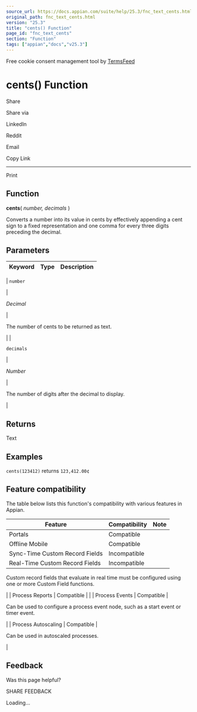 ```yaml
---
source_url: https://docs.appian.com/suite/help/25.3/fnc_text_cents.html
original_path: fnc_text_cents.html
version: "25.3"
title: "cents() Function"
page_id: "fnc_text_cents"
section: "Function"
tags: ["appian","docs","v25.3"]
---
```



Free cookie consent management tool by [TermsFeed](https://www.termsfeed.com/)

# cents() Function

Share

Share via

LinkedIn

Reddit

Email

Copy Link

* * *

Print

## Function

**cents**( _number, decimals_ )

Converts a number into its value in cents by effectively appending a cent sign to a fixed representation and one comma for every three digits preceding the decimal.

## Parameters

| Keyword | Type | Description |
| --- | --- | --- |
|
`number`

 |

_Decimal_

 |

The number of cents to be returned as text.

 |
|

`decimals`

 |

_Number_

 |

The number of digits after the decimal to display.

 |

## Returns

Text

## Examples

`cents(123412)` returns `123,412.00¢`

## Feature compatibility

The table below lists this function's compatibility with various features in Appian.

| Feature | Compatibility | Note |
| --- | --- | --- |
| Portals | Compatible |  |
| Offline Mobile | Compatible |  |
| Sync-Time Custom Record Fields | Incompatible |  |
| Real-Time Custom Record Fields | Incompatible |
Custom record fields that evaluate in real time must be configured using one or more Custom Field functions.

 |
| Process Reports | Compatible |  |
| Process Events | Compatible |

Can be used to configure a process event node, such as a start event or timer event.

 |
| Process Autoscaling | Compatible |

Can be used in autoscaled processes.

 |

## Feedback

Was this page helpful?

SHARE FEEDBACK

Loading...
